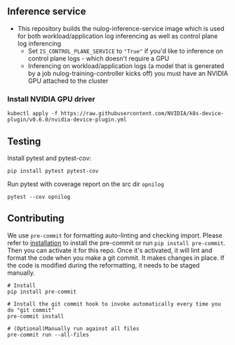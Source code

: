 ## Inference service

* This repository builds the nulog-inference-service image which is used for both workload/application log inferencing as well as control plane log inferencing
  * Set `IS_CONTROL_PLANE_SERVICE` to `"True"` if you'd like to inference on control plane logs - which doesn't require a GPU
  * Inferencing on workload/application logs (a model that is generated by a job nulog-training-controller kicks off) you must have an NVIDIA GPU attached to the cluster

### Install NVIDIA GPU driver
```
kubectl apply -f https://raw.githubusercontent.com/NVIDIA/k8s-device-plugin/v0.6.0/nvidia-device-plugin.yml
```

## Testing
Install pytest and pytest-cov:
```
pip install pytest pytest-cov
```

Run pytest with coverage report on the src dir `opnilog`
```
pytest --cov opnilog
```

## Contributing
We use `pre-commit` for formatting auto-linting and checking import. Please refer to [installation](https://pre-commit.com/#installation) to install the pre-commit or run `pip install pre-commit`. Then you can activate it for this repo. Once it's activated, it will lint and format the code when you make a git commit. It makes changes in place. If the code is modified during the reformatting, it needs to be staged manually.

```
# Install
pip install pre-commit

# Install the git commit hook to invoke automatically every time you do "git commit"
pre-commit install

# (Optional)Manually run against all files
pre-commit run --all-files
```
